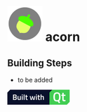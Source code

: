 # ![acorn](android-sources/res/drawable/icon.png) acorn

## Building Steps

* to be added

![built-with-qt](resources/images/Built_with_Qt.png)
